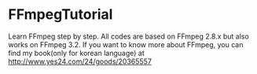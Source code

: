 # FFmpegTutorial

Learn FFmpeg step by step. All codes are based on FFmpeg 2.8.x but also works on FFmpeg 3.2.
If you want to know more about FFmpeg, you can find my book(only for korean language) at http://www.yes24.com/24/goods/20365557 
